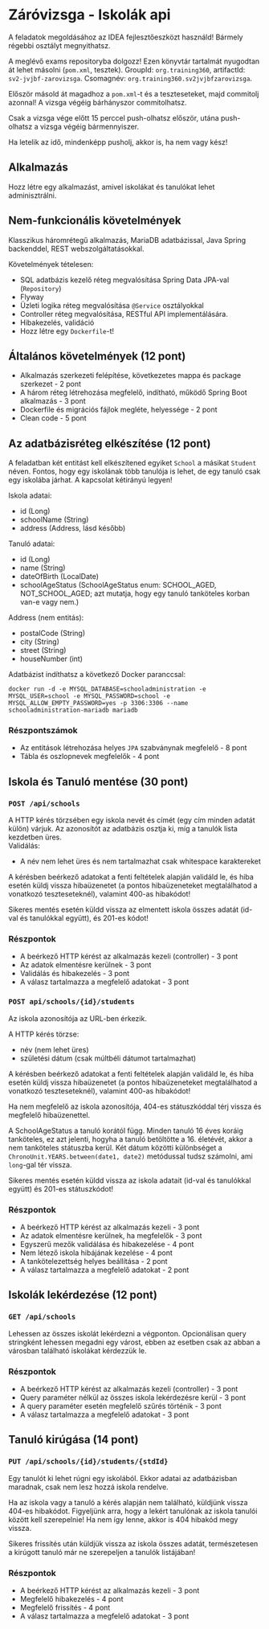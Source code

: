 # Záróvizsga - Iskolák api

A feladatok megoldásához az IDEA fejlesztőeszközt használd!
Bármely régebbi osztályt megnyithatsz.

A meglévő exams repositoryba dolgozz!
Ezen könyvtár tartalmát nyugodtan át lehet másolni (`pom.xml`, tesztek). GroupId: `org.training360`,
artifactId: `sv2-jvjbf-zarovizsga`. Csomagnév: `org.training360.sv2jvjbfzarovizsga`.

Először másold át magadhoz a `pom.xml`-t és a teszteseteket, majd commitolj azonnal!
A vizsga végéig bárhányszor commitolhatsz.

Csak a vizsga vége előtt 15 perccel push-olhatsz először, utána push-olhatsz a vizsga végéig bármennyiszer.

Ha letelik az idő, mindenképp pusholj, akkor is, ha nem vagy kész!

## Alkalmazás

Hozz létre egy alkalmazást, amivel iskolákat és tanulókat lehet adminisztrálni.

## Nem-funkcionális követelmények

Klasszikus háromrétegű alkalmazás, MariaDB adatbázissal, Java Spring backenddel, REST webszolgáltatásokkal.

Követelmények tételesen:

* SQL adatbázis kezelő réteg megvalósítása Spring Data JPA-val (`Repository`)
* Flyway
* Üzleti logika réteg megvalósítása `@Service` osztályokkal
* Controller réteg megvalósítása, RESTful API implementálására.
* Hibakezelés, validáció
* Hozz létre egy `Dockerfile`-t!


## Általános követelmények (12 pont)

- Alkalmazás szerkezeti felépítése, következetes mappa és package szerkezet - 2 pont
- A három réteg létrehozása megfelelő, indítható, működő Spring Boot alkalmazás - 3 pont
- Dockerfile és migrációs fájlok megléte, helyessége - 2 pont
- Clean code - 5 pont


## Az adatbázisréteg elkészítése  (12 pont)

A feladatban két entitást kell elkészítened egyiket `School` a másikat `Student` néven. Fontos, hogy egy iskolának
több tanulója is lehet, de egy tanuló csak egy iskolába járhat. A kapcsolat kétirányú legyen! <br>

Iskola adatai:

* id (Long)
* schoolName (String)
* address (Address, lásd később)

Tanuló adatai:

* id (Long)
* name (String)
* dateOfBirth (LocalDate)
* schoolAgeStatus (SchoolAgeStatus enum: SCHOOL_AGED, NOT_SCHOOL_AGED; azt mutatja, hogy egy tanuló tanköteles korban van-e vagy nem.)

Address (nem entitás):
* postalCode (String)
* city (String)
* street (String)
* houseNumber (int)

Adatbázist indíthatsz a következő Docker paranccsal:

```shell
docker run -d -e MYSQL_DATABASE=schooladministration -e MYSQL_USER=school -e MYSQL_PASSWORD=school -e MYSQL_ALLOW_EMPTY_PASSWORD=yes -p 3306:3306 --name schooladministration-mariadb mariadb
```

### Részpontszámok

- Az entitások létrehozása helyes `JPA` szabványnak megfelelő - 8 pont
- Tábla és oszlopnevek megfelelők - 4 pont

## Iskola és Tanuló mentése (30 pont)

### `POST /api/schools`

A HTTP kérés törzsében egy iskola nevét és címét (egy cím minden adatát külön) várjuk. Az azonosítót az adatbázis osztja ki, míg a tanulók lista
kezdetben üres.<br>
Validálás:

- A név nem lehet üres és nem tartalmazhat csak whitespace karaktereket

A kérésben beérkező adatokat a fenti feltételek alapján validáld le, és hiba esetén küldj vissza hibaüzenetet (a pontos
hibaüzeneteket megtalálhatod a vonatkozó teszteseteknél), valamint 400-as hibakódot!

Sikeres mentés esetén küldd vissza az elmentett iskola összes adatát (id-val és tanulókkal együtt), és 201-es
kódot!

### Részpontok

* A beérkező HTTP kérést az alkalmazás kezeli (controller) - 3 pont
* Az adatok elmentésre kerülnek - 3 pont
* Validálás és hibakezelés - 3 pont
* A válasz tartalmazza a megfelelő adatokat - 3 pont

### `POST api/schools/{id}/students`

Az iskola azonosítója az URL-ben érkezik.

A HTTP kérés törzse:

- név (nem lehet üres)
- születési dátum (csak múltbéli dátumot tartalmazhat)

A kérésben beérkező adatokat a fenti feltételek alapján validáld le, és hiba esetén küldj vissza hibaüzenetet
(a pontos hibaüzeneteket megtalálhatod a vonatkozó teszteseteknél), valamint 400-as hibakódot!

Ha nem megfelelő az iskola azonosítója, 404-es státuszkóddal térj vissza és megfelelő hibaüzenettel.

A SchoolAgeStatus a tanuló korától függ. Minden tanuló 16 éves koráig tanköteles, ez azt jelenti, hogyha a tanuló betöltötte a 16. életévét, akkor
a nem tanköteles státuszba kerül. Két dátum közötti különbséget a `ChronoUnit.YEARS.between(date1, date2)` metódussal tudsz számolni,
ami `long`-gal tér vissza.

Sikeres mentés esetén küldd vissza az iskola adatait (id-val és tanulókkal együtt) és 201-es státuszkódot!

### Részpontok

* A beérkező HTTP kérést az alkalmazás kezeli - 3 pont
* Az adatok elmentésre kerülnek, ha megfelelők - 3 pont
* Egyszerű mezők validálása és hibakezelése - 4 pont
* Nem létező iskola hibájának kezelése - 4 pont
* A tankötelezettség helyes beállítása - 2 pont
* A válasz tartalmazza a megfelelő adatokat - 2 pont

## Iskolák lekérdezése (12 pont)

### `GET /api/schools`

Lehessen az összes iskolát lekérdezni a végponton.
Opcionálisan query stringként lehessen megadni egy várost, ebben az esetben csak az abban a városban
található iskolákat kérdezzük le.

### Részpontok

* A beérkező HTTP kérést az alkalmazás kezeli (controller) - 3 pont
* Query paraméter nélkül az összes iskola lekérdezésre kerül - 3 pont
* A query paraméter esetén megfelelő szűrés történik - 3 pont
* A válasz tartalmazza a megfelelő adatokat - 3 pont

## Tanuló kirúgása (14 pont)

### `PUT /api/schools/{id}/students/{stdId}`

Egy tanulót ki lehet rúgni egy iskolából. Ekkor adatai az adatbázisban maradnak, csak nem lesz hozzá iskola rendelve.

Ha az iskola vagy a tanuló a kérés alapján nem található, küldjünk vissza 404-es hibakódot. Figyeljünk arra,
hogy a lekért tanulónak az iskola tanulói között kell szerepelnie! Ha nem így lenne, akkor is 404 hibakód megy vissza.

Sikeres frissítés után küldjük vissza az iskola összes adatát, természetesen a kirúgott tanuló már ne szerepeljen a tanulók listájában!

### Részpontok

- A beérkező HTTP kérést az alkalmazás kezeli - 3 pont
- Megfelelő hibakezelés - 4 pont
- Megfelelő frissítés  - 4 pont
- A válasz tartalmazza a megfelelő adatokat - 3 pont
